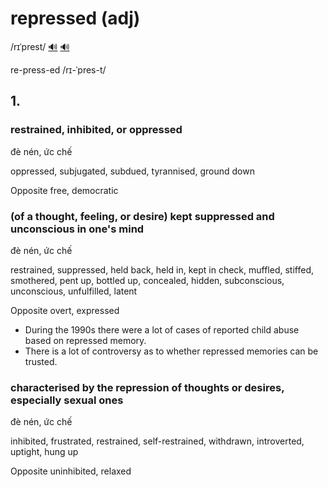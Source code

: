 # repressed (adj)

/rɪˈprest/ [🔊](https://www.oxfordlearnersdictionaries.com/media/english/uk_pron/r/rep/repre/repressed__gb_1.mp3) [🔊](https://www.oxfordlearnersdictionaries.com/media/english/us_pron/r/rep/repre/repressed__us_1.mp3)

re-press-ed /rɪ-ˈpres-t/

## 1.

### restrained, inhibited, or oppressed

đè nén, ức chế

oppressed, subjugated, subdued, tyrannised, ground down

Opposite free, democratic

### (of a thought, feeling, or desire) kept suppressed and unconscious in one's mind

đè nén, ức chế

restrained, suppressed, held back, held in, kept in check, muffled, stiffed, smothered, pent up, bottled up, concealed, hidden, subconscious, unconscious, unfulfilled, latent

Opposite overt, expressed

- During the 1990s there were a lot of cases of reported child abuse based on repressed memory.
- There is a lot of controversy as to whether repressed memories can be trusted.

### characterised by the repression of thoughts or desires, especially sexual ones

đè nén, ức chế

inhibited, frustrated, restrained, self-restrained, withdrawn, introverted, uptight, hung up

Opposite uninhibited, relaxed